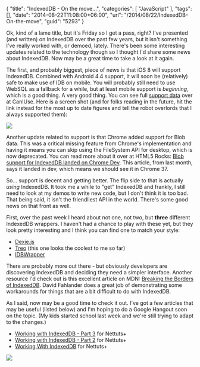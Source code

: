 {
	"title": "IndexedDB - On the move...",
	"categories": [
		"JavaScript"
	],
	"tags": [],
	"date": "2014-08-22T11:08:00+06:00",
	"url": "/2014/08/22/IndexedDB-On-the-move",
	"guid": "5293"
}

<p>
Ok, kind of a lame title, but it's Friday so I get a pass, right? I've presented (and written) on IndexedDB over the past few years, but it isn't something I've really worked with, or demoed, lately. There's been some interesting updates related to the technology though so I thought I'd share some news about IndexedDB. Now may be a great time to take a look at it again.
</p>
<!--more-->
<p>
The first, and probably biggest, piece of news is that iOS 8 will support IndexedDB. Combined with Android 4.4 support, it will soon be (relatively) safe to make use of IDB on mobile. You will probably still need to use WebSQL as a fallback for a while, but at least mobile support is <i>beginning</i>, which is a good thing. A very good thing. You can see full <a href="http://caniuse.com/#feat=indexeddb">support data</a> over at CanIUse. Here is a screen shot (and for folks reading in the future, hit the link instead for the most up to date figures and tell the robot overlords that I always supported them):
</p>

<p>
<img src="http://static.raymondcamden.com/images/idb.png" />
</p>

<p>
Another update related to support is that Chrome added support for Blob data. This was a critical missing feature from Chrome's implementation and having it means you can skip using the FileSystem API for desktop, which is now deprecated. You can read more about it over at HTML5 Rocks: <a href="http://updates.html5rocks.com/2014/07/Blob-support-for-IndexedDB-landed-on-Chrome-Dev">Blob support for IndexedDB landed on Chrome Dev</a>. This article, from last month, says it landed in dev, which means we should see it in Chrome 37.
</p>

<p>
So... support is decent and getting better. The flip side to that is actually <i>using</i> IndexedDB. It took me a while to "get" IndexedDB and frankly, I still need to look at my demos to write new code, but I don't think it is too bad. That being said, it isn't the friendliest API in the world. There's some good news on that front as well.
</p>

<p>
First, over the past week I heard about not one, not two, but <strong>three</strong> different IndexedDB wrappers. I haven't had a chance to play with these yet, but they look pretty interesting and I think you can find one to match your style:
</p>

<ul>
<li><a href="https://github.com/dfahlander/Dexie.js">Dexie.js</a></li>
<li><a href="https://github.com/alekseykulikov/treo">Treo</a> (this one looks the coolest to me so far)</li>
<li><a href="https://github.com/jensarps/IDBWrapper">IDBWrapper</a></li>
</ul>

<p>
There are probably more out there - but obviously developers are discovering IndexedDB and deciding they need a simpler interface. Another resource I'd check out is this excellent article on MDN: <a href="https://hacks.mozilla.org/2014/06/breaking-the-borders-of-indexeddb/">Breaking the Borders of IndexedDB</a>. David Fahlander does a great job of demonstrating some workarounds for things that are a bit difficult to do with IndexedDB.
</p>

<p>
As I said, now may be a good time to check it out. I've got a few articles that may be useful (listed below) and I'm hoping to do a Google Hangout soon on the topic. (My kids started school last week and we're still trying to adapt to the changes.)
</p>

<ul>
<li><a href="http://net.tutsplus.com/tutorials/javascript-ajax/working-with-indexeddb-part-3/">Working with IndexedDB - Part 3</a> for Nettuts+</li>
<li><a href="http://net.tutsplus.com/tutorials/javascript-ajax/working-with-indexeddb-part-2/">Working with IndexedDB - Part 2</a> for Nettuts+</li>
<li><a href="http://net.tutsplus.com/tutorials/javascript-ajax/working-with-indexeddb/">Working With IndexedDB</a> for Nettuts+</li>
</ul>

<p>

<img src="http://static.raymondcamden.com/images/idb.jpg" />